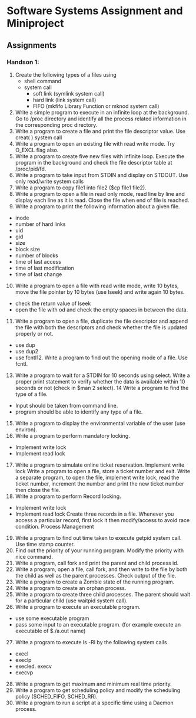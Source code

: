 # Software Systems Assignment and Miniproject

## Assignments

### Handson 1: 
1. Create the following types of a files using
    * shell command 
    * system call
        * soft link (symlink system call)
        * hard link (link system call)
        * FIFO (mkfifo Library Function or mknod system call)
2. Write a simple program to execute in an infinite loop at the background. Go to /proc directory and
identify all the process related information in the corresponding proc directory.
3. Write a program to create a file and print the file descriptor value. Use creat( ) system call
4. Write a program to open an existing file with read write mode. Try O_EXCL flag also.
5. Write a program to create five new files with infinite loop. Execute the program in the background
and check the file descriptor table at /proc/pid/fd.
6. Write a program to take input from STDIN and display on STDOUT. Use only read/write system calls
7. Write a program to copy file1 into file2 ($cp file1 file2).
8. Write a program to open a file in read only mode, read line by line and display each line as it is read.
Close the file when end of file is reached.
9. Write a program to print the following information about a given file.
* inode
* number of hard links
* uid
* gid
* size
* block size
* number of blocks
* time of last access
* time of last modification
* time of last change
10. Write a program to open a file with read write mode, write 10 bytes, move the file pointer by 10
bytes (use lseek) and write again 10 bytes.
* check the return value of lseek
* open the file with od and check the empty spaces in between the data.
11. Write a program to open a file, duplicate the file descriptor and append the file with both the
descriptors and check whether the file is updated properly or not.
* use dup
* use dup2
* use fcntl12. Write a program to find out the opening mode of a file. Use fcntl.
13. Write a program to wait for a STDIN for 10 seconds using select. Write a proper print statement to
verify whether the data is available within 10 seconds or not (check in $man 2 select).
14 Write a program to find the type of a file.
* Input should be taken from command line.
* program should be able to identify any type of a file.
15. Write a program to display the environmental variable of the user (use environ).
16. Write a program to perform mandatory locking.
* Implement write lock
* Implement read lock
17. Write a program to simulate online ticket reservation. Implement write lock
Write a program to open a file, store a ticket number and exit. Write a separate program, to
open the file, implement write lock, read the ticket number, increment the number and print
the new ticket number then close the file.
18. Write a program to perform Record locking.
* Implement write lock
* Implement read lock
Create three records in a file. Whenever you access a particular record, first lock it then modify/access
to avoid race condition.
Process Management
19. Write a program to find out time taken to execute getpid system call. Use time stamp counter.
20. Find out the priority of your running program. Modify the priority with nice command.
21. Write a program, call fork and print the parent and child process id.
22. Write a program, open a file, call fork, and then write to the file by both the child as well as the
parent processes. Check output of the file.
23. Write a program to create a Zombie state of the running program.
24. Write a program to create an orphan process.
25. Write a program to create three child processes. The parent should wait for a particular child (use
waitpid system call).
26. Write a program to execute an executable program.
* use some executable program
* pass some input to an executable program. (for example execute an executable of $./a.out name)
27. Write a program to execute ls -Rl by the following system calls
* execl
* execlp
* execled. execv
* execvp
28. Write a program to get maximum and minimum real time priority.
29. Write a program to get scheduling policy and modify the scheduling policy (SCHED_FIFO,
SCHED_RR).
30. Write a program to run a script at a specific time using a Daemon process.